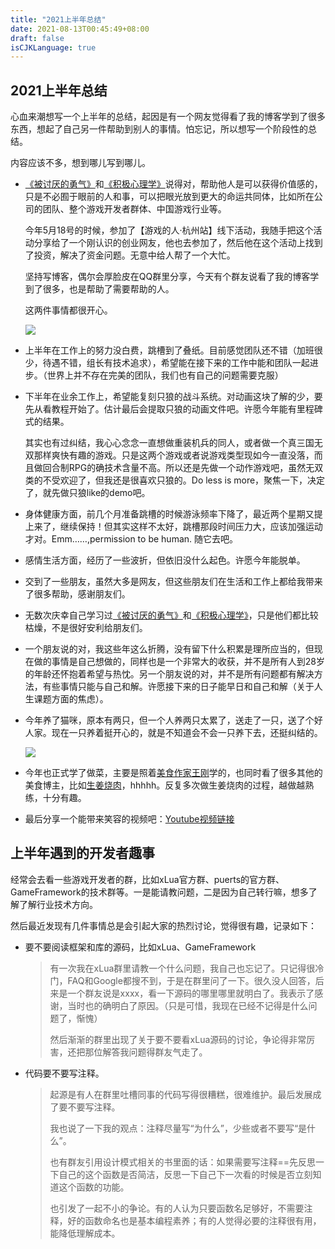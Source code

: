 ```yaml
---
title: "2021上半年总结"
date: 2021-08-13T00:45:49+08:00
draft: false
isCJKLanguage: true
---
```




## 2021上半年总结

心血来潮想写一个上半年的总结，起因是有一个网友觉得看了我的博客学到了很多东西，想起了自己另一件帮助到别人的事情。怕忘记，所以想写一个阶段性的总结。

内容应该不多，想到哪儿写到哪儿。



- [《被讨厌的勇气》](https://github.com/lightjiao/lightjiao.github.io/blob/master/Blogs/032.The-courage-to-be-hated.md)和[《积极心理学》](https://github.com/lightjiao/lightjiao.github.io/blob/master/Blogs/015.positive-psychology.md)说得对，帮助他人是可以获得价值感的，只是不必囿于眼前的人和事，可以把眼光放到更大的命运共同体，比如所在公司的团队、整个游戏开发者群体、中国游戏行业等。

  今年5月18号的时候，参加了【游戏的人·杭州站】线下活动，我随手把这个活动分享给了一个刚认识的创业网友，他也去参加了，然后他在这个活动上找到了投资，解决了资金问题。无意中给人帮了一个大忙。

  坚持写博客，偶尔会厚脸皮在QQ群里分享，今天有个群友说看了我的博客学到了很多，也是帮助了需要帮助的人。

  这两件事情都很开心。

  ![](https://raw.githubusercontent.com/lightjiao/lightjiao.github.io/develop/static/images/043/游戏的人.jpg)

- 上半年在工作上的努力没白费，跳槽到了叠纸。目前感觉团队还不错（加班很少，待遇不错，组长有技术追求），希望能在接下来的工作中能和团队一起进步。（世界上并不存在完美的团队，我们也有自己的问题需要克服）

- 下半年在业余工作上，希望能复刻只狼的战斗系统。对动画这块了解的少，要先从看教程开始了。估计最后会提取只狼的动画文件吧。许愿今年能有里程碑式的结果。

  其实也有过纠结，我心心念念一直想做重装机兵的同人，或者做一个真三国无双那样爽快有趣的游戏。只是这两个游戏或者说游戏类型现如今一直没落，而且做回合制RPG的确技术含量不高。所以还是先做一个动作游戏吧，虽然无双类的不受欢迎了，但我还是很喜欢只狼的。Do less is more，聚焦一下，决定了，就先做只狼like的demo吧。

- 身体健康方面，前几个月准备跳槽的时候游泳频率下降了，最近两个星期又提上来了，继续保持！但其实这样不太好，跳槽那段时间压力大，应该加强运动才对。Emm……,permission to be human. 随它去吧。

- 感情生活方面，经历了一些波折，但依旧没什么起色。许愿今年能脱单。

- 交到了一些朋友，虽然大多是网友，但这些朋友们在生活和工作上都给我带来了很多帮助，感谢朋友们。

- 无数次庆幸自己学习过[《被讨厌的勇气》](https://github.com/lightjiao/lightjiao.github.io/blob/master/Blogs/032.The-courage-to-be-hated.md)和[《积极心理学》](https://github.com/lightjiao/lightjiao.github.io/blob/master/Blogs/015.positive-psychology.md)，只是他们都比较枯燥，不是很好安利给朋友们。

- 一个朋友说的对，我这些年这么折腾，没有留下什么积累是理所应当的，但现在做的事情是自己想做的，同样也是一个非常大的收获，并不是所有人到28岁的年龄还怀抱着希望与热忱。另一个朋友说的对，并不是所有问题都有解决方法，有些事情只能与自己和解。许愿接下来的日子能早日和自己和解（关于人生课题方面的焦虑）。

- 今年养了猫咪，原本有两只，但一个人养两只太累了，送走了一只，送了个好人家。现在一只养着挺开心的，就是不知道会不会一只养下去，还挺纠结的。

  ![](https://raw.githubusercontent.com/lightjiao/lightjiao.github.io/develop/static/images/043/波波.jpg)
  
- 今年也正式学了做菜，主要是照着[美食作家王刚](https://space.bilibili.com/290526283)学的，也同时看了很多其他的美食博主，比如[生姜烧肉](https://www.bilibili.com/video/BV13K4y1L7r8)，hhhhh。反复多次做生姜烧肉的过程，越做越熟练，十分有趣。

- 最后分享一个能带来笑容的视频吧：[Youtube视频链接](https://youtu.be/qBay1HrK8WU?t=26)



## 上半年遇到的开发者趣事

经常会去看一些游戏开发者的群，比如xLua官方群、puerts的官方群、GameFramework的技术群等。一是能请教问题，二是因为自己转行嘛，想多了解了解行业技术方向。

然后最近发现有几件事情总是会引起大家的热烈讨论，觉得很有趣，记录如下：

- 要不要阅读框架和库的源码，比如xLua、GameFramework

  > 有一次我在xLua群里请教一个什么问题，我自己也忘记了。只记得很冷门，FAQ和Google都搜不到，于是在群里问了一下。很久没人回答，后来是一个群友说是xxxx，看一下源码的哪里哪里就明白了。我表示了感谢，当时也的确明白了原因。（只是可惜，我现在已经不记得是什么问题了，惭愧）
  >
  > 然后渐渐的群里出现了关于要不要看xLua源码的讨论，争论得非常厉害，还把那位解答我问题得群友气走了。

- 代码要不要写注释。

  > 起源是有人在群里吐槽同事的代码写得很糟糕，很难维护。最后发展成了要不要写注释。
  >
  > 我也说了一下我的观点：注释尽量写“为什么”，少些或者不要写“是什么”。
  >
  > 也有群友引用设计模式相关的书里面的话：如果需要写注释==先反思一下自己的这个函数是否简洁，反思一下自己下一次看的时候是否立刻知道这个函数的功能。
  >
  > 也引发了一起不小的争论。有的人认为只要函数名足够好，不需要注释，好的函数命名也是基本编程素养；有的人觉得必要的注释很有用，能降低理解成本。
